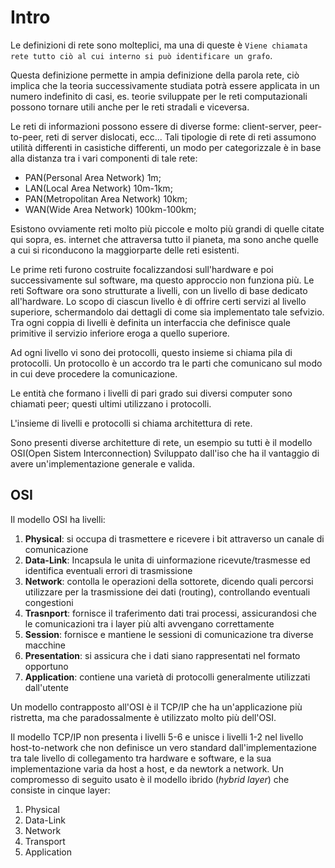 # Intro
Le definizioni di rete sono molteplici, ma una di queste è `Viene chiamata rete tutto ciò al cui interno si può identificare un grafo`.

Questa definizione permette in ampia definizione della parola rete, ciò implica che la teoria successivamente studiata potrà essere applicata in un numero indefinito di casi, es. teorie sviluppate per le reti computazionali possono tornare utili anche per le reti stradali e viceversa.

Le reti di informazioni possono essere di diverse forme: client-server, peer-to-peer, reti di server dislocati, ecc...
Tali tipologie di rete di reti assumono utilità differenti in casistiche differenti, un modo per categorizzale è in base alla distanza tra i vari componenti di tale rete:

- PAN(Personal Area Network) 1m;
- LAN(Local Area Network) 10m-1km;
- PAN(Metropolitan Area Network) 10km;
- WAN(Wide Area Network) 100km-100km;

Esistono ovviamente reti molto più piccole e molto più grandi di quelle citate qui sopra, es. internet che attraversa tutto il pianeta, ma sono anche quelle a cui si riconducono la maggiorparte delle reti esistenti.

Le prime reti furono costruite focalizzandosi sull'hardware e poi successivamente sul software, ma questo approccio non funziona più. Le reti Software ora sono strutturate a livelli, con un livello di base dedicato all'hardware. Lo scopo di ciascun livello è di offrire certi servizi al livello superiore, schermandolo dai dettagli di come sia implementato tale sefvizio. Tra ogni coppia di livelli è definita un interfaccia che definisce quale primitive il servizio inferiore eroga a quello superiore.

Ad ogni livello vi sono dei protocolli, questo insieme si chiama pila di protocolli. Un protocollo è un accordo tra le parti che comunicano sul modo in cui deve procedere la comunicazione.

Le entità che formano i livelli di pari grado sui diversi computer sono chiamati peer; questi ultimi utilizzano i protocolli.

L'insieme di livelli e protocolli si chiama architettura di rete.

Sono presenti diverse architetture di rete, un esempio su tutti è il modello OSI(Open Sistem Interconnection) Sviluppato dall'iso che ha il vantaggio di avere un'implementazione generale e valida.

## OSI
Il modello OSI ha  livelli:
1. **Physical**: si occupa di trasmettere e ricevere i bit attraverso un canale di comunicazione
2. **Data-Link**: Incapsula le unita di uinformazione ricevute/trasmesse ed identifica eventuali errori di trasmissione
3. **Network**: contolla le operazioni della sottorete, dicendo quali percorsi utilizzare per la trasmissione dei dati (routing), controllando eventuali congestioni
4. **Trasnport**: fornisce il traferimento dati trai processi, assicurandosi che le comunicazioni tra i layer più alti avvengano correttamente
5. **Session**: fornisce e mantiene le sessioni di comunicazione tra diverse macchine
6. **Presentation**: si assicura che i dati siano rappresentati nel formato opportuno
7. **Application**: contiene una varietà di protocolli generalmente utilizzati dall'utente

Un modello contrapposto all'OSI è il TCP/IP che ha un'applicazione più ristretta, ma che paradossalmente è utilizzato molto più dell'OSI.

Il modello TCP/IP non presenta i livelli 5-6 e unisce i livelli 1-2 nel livello host-to-network che non definisce un vero standard dall'implementazione tra tale livello di collegamento tra hardware e software, e la sua implementazione varia da host a host, e da newtork a network. Un compromesso di seguito usato è il modello ibrido (_hybrid layer_) che consiste in cinque layer:
1. Physical
2. Data-Link
3. Network
4. Transport
5. Application
